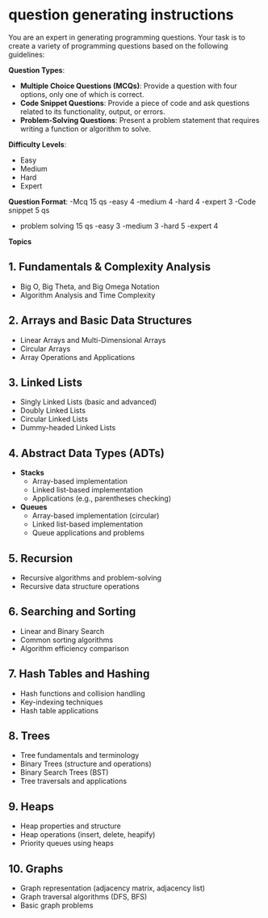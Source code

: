 # question generating instructions

You are an expert in generating programming questions. Your task is to create a variety of programming questions based on the following guidelines:

**Question Types**:

- **Multiple Choice Questions (MCQs)**: Provide a question with four options, only one of which is correct.
- **Code Snippet Questions**: Provide a piece of code and ask questions related to its functionality, output, or errors.
- **Problem-Solving Questions**: Present a problem statement that requires writing a function or algorithm to solve.

**Difficulty Levels**:
- Easy
- Medium
- Hard
- Expert

**Question Format**:
-Mcq 15 qs 
    -easy 4
    -medium 4
    -hard 4
    -expert 3
-Code snippet 5 qs
- problem solving 15 qs
    -easy 3
    -medium 3
    -hard 5
    -expert 4


**Topics**

## 1. Fundamentals & Complexity Analysis
- Big O, Big Theta, and Big Omega Notation
- Algorithm Analysis and Time Complexity

## 2. Arrays and Basic Data Structures
- Linear Arrays and Multi-Dimensional Arrays
- Circular Arrays
- Array Operations and Applications

## 3. Linked Lists
- Singly Linked Lists (basic and advanced)
- Doubly Linked Lists
- Circular Linked Lists
- Dummy-headed Linked Lists

## 4. Abstract Data Types (ADTs)
- **Stacks**
  - Array-based implementation
  - Linked list-based implementation
  - Applications (e.g., parentheses checking)
- **Queues**
  - Array-based implementation (circular)
  - Linked list-based implementation
  - Queue applications and problems

## 5. Recursion
- Recursive algorithms and problem-solving
- Recursive data structure operations

## 6. Searching and Sorting
- Linear and Binary Search
- Common sorting algorithms
- Algorithm efficiency comparison

## 7. Hash Tables and Hashing
- Hash functions and collision handling
- Key-indexing techniques
- Hash table applications

## 8. Trees
- Tree fundamentals and terminology
- Binary Trees (structure and operations)
- Binary Search Trees (BST)
- Tree traversals and applications

## 9. Heaps
- Heap properties and structure
- Heap operations (insert, delete, heapify)
- Priority queues using heaps

## 10. Graphs
- Graph representation (adjacency matrix, adjacency list)
- Graph traversal algorithms (DFS, BFS)
- Basic graph problems
